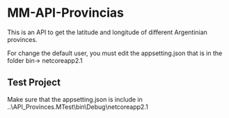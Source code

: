 # MM-API-Provincias
This is an API to get the latitude and longitude of different Argentinian provinces.

For change the default user, you must edit the appsetting.json that is in the folder bin-> netcoreapp2.1

## Test Project

Make sure that the appsetting.json is include in ..\API_Provinces.MTest\bin\Debug\netcoreapp2.1

